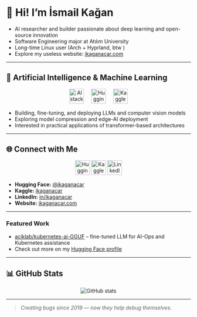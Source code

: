 # 👋 Hi! I’m İsmail Kağan  

- AI researcher and builder passionate about deep learning and open-source innovation  
- Software Engineering major at Atılım University  
- Long-time Linux user (Arch + Hyprland, btw )  
- Explore my useless website: [ikaganacar.com](https://ikaganacar.com)

---

## 🤖 Artificial Intelligence & Machine Learning  

<div align="center">  
  <img src="https://skillicons.dev/icons?i=pytorch,tensorflow,python" height="40" alt="AI stack icons" />  
  <img width="12" />
  <img src="https://huggingface.co/front/assets/huggingface_logo-noborder.svg" height="40" alt="Hugging Face logo" />  
  <img width="12" />
  <img src="https://skillicons.dev/icons?i=kaggle" height="40" alt="Kaggle logo" />  
</div>

- Building, fine-tuning, and deploying LLMs and computer vision models  
- Exploring model compression and edge-AI deployment  
- Interested in practical applications of transformer-based architectures  

---

## 🌐 Connect with Me  

<div align="center">
  <a href="https://huggingface.co/ikaganacar"><img src="https://huggingface.co/front/assets/huggingface_logo-noborder.svg" height="40" alt="Hugging Face" /></a>
  <a href="https://www.kaggle.com/ikaganacar"><img src="https://cdn.jsdelivr.net/gh/devicons/devicon/icons/kaggle/kaggle-original.svg" height="40" alt="Kaggle" /></a>
  <a href="https://www.linkedin.com/in/ikaganacar/"><img src="https://cdn.jsdelivr.net/gh/devicons/devicon/icons/linkedin/linkedin-original.svg" height="40" alt="LinkedIn" /></a>
</div>

- **Hugging Face:** [@ikaganacar](https://huggingface.co/ikaganacar)  
- **Kaggle:** [ikaganacar](https://www.kaggle.com/ikaganacar)  
- **LinkedIn:** [in/ikaganacar](https://www.linkedin.com/in/ikaganacar/)  
- **Website:** [ikaganacar.com](https://ikaganacar.com)  

---

###  Featured Work  
- [aciklab/kubernetes-ai-GGUF](https://huggingface.co/aciklab/kubernetes-ai-GGUF) – fine-tuned LLM for AI-Ops and Kubernetes assistance  
- Check out more on my [Hugging Face profile](https://huggingface.co/ikaganacar)

---

## 📊 GitHub Stats  

<div align="center">  
  <img src="https://github-readme-stats.vercel.app/api?username=ikaganacar1&show_icons=true&theme=dark" alt="GitHub stats" />  
</div>

---

> *Creating bugs since 2019 — now they help debug themselves.* 
